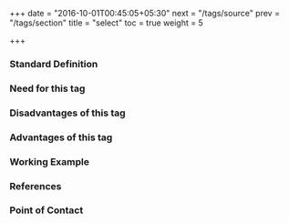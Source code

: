 +++
date = "2016-10-01T00:45:05+05:30"
next = "/tags/source"
prev = "/tags/section"
title = "select"
toc = true
weight = 5

+++

<h3>Standard Definition</h3>

<h3>Need for this tag</h3>

<h3>Disadvantages of this tag</h3>

<h3>Advantages of this tag</h3>

<h3>Working Example</h3>

<h3>References</h3>

<h3>Point of Contact</h3>
